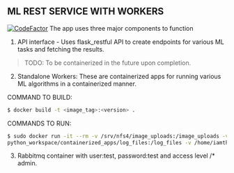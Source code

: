 ## ML REST SERVICE WITH WORKERS

[![CodeFactor](https://www.codefactor.io/repository/github/iamtheuserofthis/ml_rest_api_w_workers/badge)](https://www.codefactor.io/repository/github/iamtheuserofthis/ml_rest_api_w_workers)
The app uses three major components to function

1. API interface - Uses flask_restful API to create endpoints for various ML tasks and fetching the results.

> TODO: To be containerized in the future upon completion.

2. Standalone Workers: These are containerized apps for running various ML algorithms in a containerized manner.

COMMAND TO BUILD:
```sh
$ docker build -t <image_tag>:<version> .
```

COMMANDS TO RUN:
```sh
$ sudo docker run -it --rm -v /srv/nfs4/image_uploads:/image_uploads -v /home/iamtheuserofthis/
python_workspace/containerized_apps/log_files:/log_files -v /home/iamtheuserofthis/python_workspace/containerized_apps/models:/models ef3a6e598d3b python3.7 /standalone_worker/<worker python file>
```
3. Rabbitmq container with user:test, password:test and access level /* admin.



